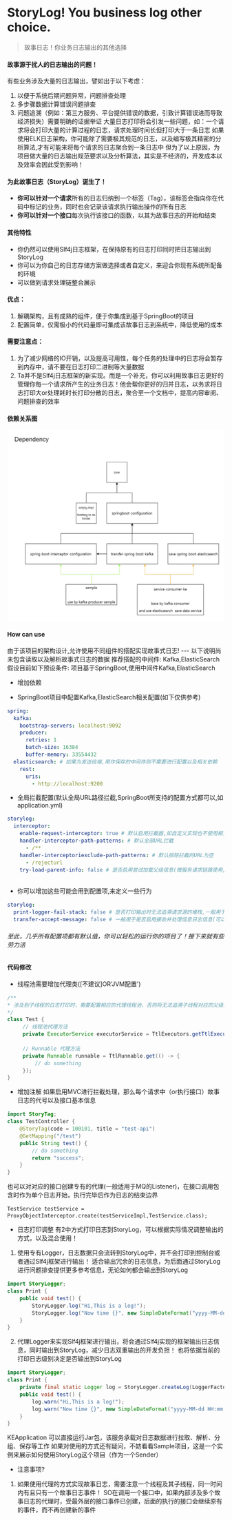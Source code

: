 # StoryLog! You business log other choice.
>故事日志！你业务日志输出的其他选择

#### 故事源于扰人的日志输出的问题！
有些业务涉及大量的日志输出，譬如出于以下考虑：
1. 以便于系统后期问题异常，问题排查处理
2. 多步骤数据计算错误问题排查
3. 问题追溯（例如：第三方服务、平台提供错误的数据，引致计算错误进而导致经济损失）需要明确的证据举证
大量日志打印将会引发一些问题，如：一个请求将会打印大量的计算过程的日志，请求处理时间长但打印大于一条日志
如果使用ELK日志架构，你可能除了需要极其规范的日志，以及编写极其精密的分析算法,才有可能来将每个请求的日志聚合到一条日志中
但为了以上原因，为项目做大量的日志输出规范要求以及分析算法，其实是不经济的，开发成本以及效率会因此受到影响！

#### 为此故事日志（StoryLog）诞生了！
- **你可以针对一个请求**所有的日志归纳到一个标签（Tag），该标签会指向你在代码中标记的业务，同时也会记录该请求执行输出操作的所有日志
- **你可以针对一个接口**每次执行该接口的函数，以其为故事日志的开始和结束

#### 其他特性
- 你仍然可以使用Slf4j日志框架，在保持原有的日志打印同时把日志输出到StoryLog
- 你可以为你自己的日志存储方案做选择或者自定义，来迎合你现有系统所配备的环境
- 可以做到请求处理链整合展示

#### 优点：
1. 解耦架构，且有成熟的组件，便于你集成到基于SpringBoot的项目
2. 配置简单，仅需极小的代码量即可集成该故事日志到系统中，降低使用的成本

#### 需要注意点：
1. 为了减少网络的IO开销，以及提高可用性，每个任务的处理中的日志将会暂存到内存中，请不要在日志打印二进制等大量数据
2. Ta并不是Slf4j日志框架的新实现。而是一个补充，你可以利用故事日志更好的管理你每一个请求所产生的业务日志！他会帮你更好的归并日志，以务求将日志打印大or处理耗时长打印分散的日志，聚合至一个文档中，提高内容审阅、问题排查的效率


#### 依赖关系图
![](https://github.com/Horvee/storylog/blob/master/DependencyPhoto.jpg?raw=true)

#### How can use
由于该项目的架构设计,允许使用不同组件的搭配实现故事式日志! --- 以下说明尚未包含读取以及解析故事式日志的数据 
推荐搭配的中间件: Kafka,ElasticSearch
假设目前如下预设条件: 项目基于SpringBoot,使用中间件Kafka,ElasticSearch


- 增加依赖

- SpringBoot项目中配置Kafka,ElasticSearch相关配置(如下仅供参考)
```yaml
spring:
  kafka:
    bootstrap-servers: localhost:9092
    producer:
      retries: 1
      batch-size: 16384
      buffer-memory: 33554432
  elasticsearch: # 如果为发送给端,用作保存的中间件则不需要进行配置以及相关依赖
    rest:
      uris:
        - http://localhost:9200
```

- 全局拦截配置(默认全局URL路径拦截,SpringBoot所支持的配置方式都可以,如application.yml)
```yaml
storylog:
  interceptor:
    enable-request-interceptor: true # 默认启用拦截器,如自定义实现也不使用相关组件建议直接移除依赖便可
    handler-interceptor-path-patterns: # 默认全部URL拦截
      - /**
    handler-interceptoriexclude-path-patterns: # 默认排除拦截的URL为空 
      - /rejecturl
    try-load-parent-info: false # 是否启用尝试加载父级信息(微服务请求链路使用,需要可信网络环境)
     
```

- 你可以增加这些可能会用到配置项,来定义一些行为
```yaml
storylog:
  print-logger-fail-stack: false # 是否打印输出时无法追溯请求源的堆栈,一般用于调试时排除遗漏为设定代理线程池使用
  transfer-accept-message: false # 一般用于是否启用接收并处理信息日志信息(可以另外启用KEApplication,也可以启用新的微服务接收队列中的日志信息)
```

###### 至此，几乎所有配置项都有默认值，你可以轻松的运行你的项目了！接下来就有些劳力活
#### 代码修改

- 线程池需要增加代理类([不建议]OR'JVM配置')
```java
/**
* 涉及到子线程的日志打印时，需要配置相应的代理线程池，否则将无法追溯子线程对应的父级线程，进而导致无法得知对应的请求或者接口的任务    
*/
class Test {
     // 线程池代理方法
     private ExecutorService executorService = TtlExecutors.getTtlExecutorService(Executors.newCachedThreadPool());
     
     // Runnable 代理方法
     private Runnable runnable = TtlRunnable.get(() -> {
         // do something
     });
}
```

- 增加注解
如果启用MVC进行拦截处理，那么每个请求中（or执行接口）故事日志的代号以及接口基本信息
```java
import StoryTag;
class TestController {
    @StoryTag(code = 100101, title = "test-api")
    @GetMapping("/test")
    public String test() {
        // do something
        return "success";
    }
}
```
也可以对对应的接口创建专有的代理(一般适用于MQ的Listener)，在接口调用包含时作为单个日志开始，执行完毕后作为日志的结束边界
```
TestService testService = ProxyObjectInterceptor.create(testServiceImpl,TestService.class);
```

- 日志打印调整
有2中方式打印日志到StoryLog，可以根据实际情况调整输出的方式，以及混合使用！
1. 使用专有Logger，日志数据只会流转到StoryLog中，并不会打印到控制台或者通过Slf4j框架进行输出！
适合输出冗余的日志信息，为后面通过StoryLog进行问题排查提供更多参考信息，无论如何都会输出到StoryLog
```java
import StoryLogger;
class Print {
    public void test() {
        StoryLogger.log("Hi,This is a log!");
        StoryLogger.log("Now time {}", new SimpleDateFormat("yyyy-MM-dd HH:mm:ss").format(new Date()));
    }
}
```

2. 代理Logger来实现Slf4j框架进行输出，将会通过Slf4j实现的框架输出日志信息，同时输出到StoryLog，减少日志双重输出的开发负担！
也将依据当前的打印日志级别决定是否输出到StoryLog
```java
import StoryLogger;
class Print {
    private final static Logger log = StoryLogger.createLog(LoggerFactory.getLogger(Print.class));    
    public void test() {
        log.warn("Hi,This is a log!");
        log.warn("Now time {}", new SimpleDateFormat("yyyy-MM-dd HH:mm:ss").format(new Date()));
    }
}
```

KEApplication 可以直接运行Jar包，该服务承载对日志数据进行拉取、解析、分组、保存等工作
如果对使用的方式还有疑问，不妨看看Sample项目，这是一个实例来展示如何使用StoryLog这个项目（作为一个Sender）

- 注意事项?
1. 如果使用代理的方式实现故事日志，需要注意一个线程及其子线程，同一时间内有且只有一个故事日志事件！
SO在调用一个接口中，如果内部涉及多个故事日志的代理时，受最外层的接口事件已创建，后面的执行的接口会继续原有的事件，而不再创建新的事件


